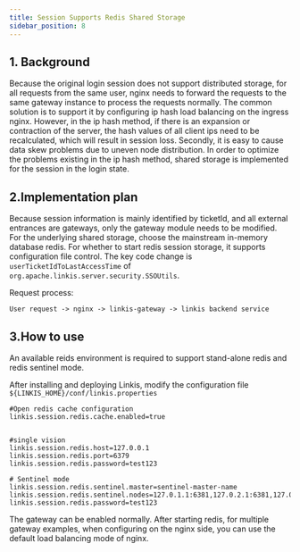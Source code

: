 ```yaml
---
title: Session Supports Redis Shared Storage
sidebar_position: 8
---
```

## 1. Background
Because the original login session does not support distributed storage, for all requests from the same user, nginx needs to forward the requests to the same gateway instance to process the requests normally.
The common solution is to support it by configuring ip hash load balancing on the ingress nginx.
However, in the ip hash method, if there is an expansion or contraction of the server, the hash values ​​of all client ips need to be recalculated, which will result in session loss.
Secondly, it is easy to cause data skew problems due to uneven node distribution. 
In order to optimize the problems existing in the ip hash method, shared storage is implemented for the session in the login state.

## 2.Implementation plan
Because session information is mainly identified by ticketId, and all external entrances are gateways, only the gateway module needs to be modified.
For the underlying shared storage, choose the mainstream in-memory database redis. For whether to start redis session storage, it supports configuration file control.
The key code change is `userTicketIdToLastAccessTime` of `org.apache.linkis.server.security.SSOUtils`.

Request process:

`User request -> nginx -> linkis-gateway -> linkis backend service`


## 3.How to use
 
An available reids environment is required to support stand-alone redis and redis sentinel mode.

After installing and deploying Linkis, modify the configuration file `${LINKIS_HOME}/conf/linkis.properties`
```shell script
#Open redis cache configuration
linkis.session.redis.cache.enabled=true


#single vision
linkis.session.redis.host=127.0.0.1
linkis.session.redis.port=6379
linkis.session.redis.password=test123

# Sentinel mode
linkis.session.redis.sentinel.master=sentinel-master-name
linkis.session.redis.sentinel.nodes=127.0.1.1:6381,127.0.2.1:6381,127.0.3.1:6381
linkis.session.redis.password=test123

````

The gateway can be enabled normally. After starting redis, for multiple gateway examples, when configuring on the nginx side, you can use the default load balancing mode of nginx.